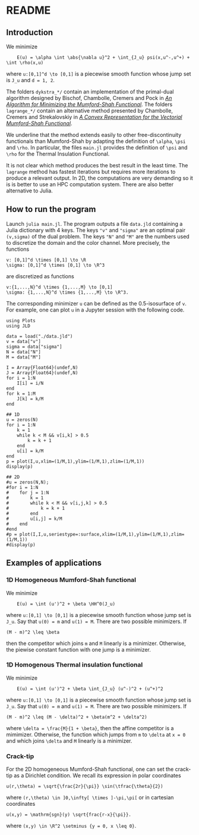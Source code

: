 # README

## Introduction
We minimize
```
    E(u) = \alpha \int \abs{\nabla u}^2 + \int_{J_u} psi(x,u^-,u^+) + \int \rho(x,u)
```
where `u:[0,1]^d \to [0,1]` is a piecewise smooth function whose jump set is `J_u` and `d = 1, 2`.

The folders `dykstra_*/` contain an implementation of the primal-dual algorithm designed by Bischof, Chambolle, Cremers and Pock in [_An Algorithm for Minimizing the Mumford-Shah Functional_](https://doi.org/10.1109/iccv.2009.5459348).
The folders `lagrange_*/` contain an alternative method presented by Chambolle, Cremers and Strekalovskiy in [_A Convex Representation for the Vectorial Mumford-Shah Functional_](https://doi.org/10.1109/cvpr.2012.6247866).

We underline that the method extends easily to other free-discontinuity functionals than Mumford-Shah by adapting the definition of `\alpha`, `\psi` and `\rho`.
In particular, the files `main.jl` provides the definition of `\psi` and `\rho` for the Thermal Insulation Functional.

It is not clear which method produces the best result in the least time.
The `lagrange` method has fastest iterations but requires more iterations to produce a relevant output.
In 2D, the computations are very demanding so it is is better to use an HPC computation system. There are also better alternative to Julia.

## How to run the program

Launch `julia main.jl`.
The program outputs a file `data.jld` containing a Julia dictionary with 4 keys.
The keys `"v"` and `"sigma"` are an optimal pair `(v,sigma)` of the dual problem.
The keys `"N"` and `"M"` are the numbers used to discretize the domain and the color channel.
More precisely, the functions
```
v: [0,1]^d \times [0,1] \to \R
\sigma: [0,1]^d \times [0,1] \to \R^3
```
are discretized as functions
```
v:{1,...,N}^d \times {1,...,M} \to [0,1]
\sigma: {1,...,N}^d \times {1,...,M} \to \R^3.
```

The corresponding minimizer `u` can be defined as the 0.5-isosurface of `v`.
For example, one can plot `u` in a Jupyter session with the following code.

```
using Plots
using JLD

data = load("./data.jld")
v = data["v"]
sigma = data["sigma"]
N = data["N"]
M = data["M"]

I = Array{Float64}(undef,N)
J = Array{Float64}(undef,N)
for i = 1:N
    I[i] = i/N
end
for k = 1:M
    J[k] = k/M
end

## 1D
u = zeros(N)
for i = 1:N
    k = 1
    while k < M && v[i,k] > 0.5
        k = k + 1
    end
    u[i] = k/M
end
p = plot(I,u,xlim=(1/M,1),ylim=(1/M,1),zlim=(1/M,1))
display(p)

## 2D
#u = zeros(N,N);
#for i = 1:N
#    for j = 1:N
#        k = 1
#        while k < M && v[i,j,k] > 0.5
#            k = k + 1
#        end
#        u[i,j] = k/M
#    end
#end
#p = plot(I,I,u,seriestype=:surface,xlim=(1/M,1),ylim=(1/M,1),zlim=(1/M,1))
#display(p)
```

## Examples of applications

### 1D Homogeneous Mumford-Shah functional

We minimize
```
    E(u) = \int (u')^2 + \beta \HH^0(J_u)
```
where `u:[0,1] \to [0,1]` is a piecewise smooth function whose jump set is `J_u`.
Say that `u(0) = m` and `u(1) = M`.
There are two possible minimizers.
If
```
(M - m)^2 \leq \beta
```
then the competitor which joins `m` and `M` linearly is a minimizer.
Otherwise, the piewise constant function with one jump is a minimizer.


### 1D Homogenous Thermal insulation functional

We minimize
```
    E(u) = \int (u')^2 + \beta \int_{J_u} (u^-)^2 + (u^+)^2
```
where `u:[0,1] \to [0,1]` is a piecewise smooth function whose jump set is `J_u`.
Say that `u(0) = m` and `u(1) = M`.
There are two possible minimizers.
If
```
(M - m)^2 \leq (M - \delta)^2 + \beta(m^2 + \delta^2)
```
where `\delta = \frac{M}{1 + \beta}`, then the affine competitor is a mimimizer.
Otherwise, the function which jumps from `m` to `\delta` at `x = 0` and which
joins `\delta` and `M` linearly is a minimizer.

### Crack-tip

For the 2D homogeneous Mumford-Shah functional, one can set the crack-tip as a Dirichlet condition. We recall its expression in polar coordinates
```
u(r,\theta) = \sqrt{\frac{2r}{\pi}} \sin(\tfrac{\theta}{2})
```
where `(r,\theta) \in ]0,\infty[ \times ]-\pi,\pi[` or in cartesian coordinates
```
u(x,y) = \mathrm{sgn}(y) \sqrt{frac{r-x}{\pi}}.
```
where `(x,y) \in \R^2 \setminus {y = 0, x \leq 0}`.
